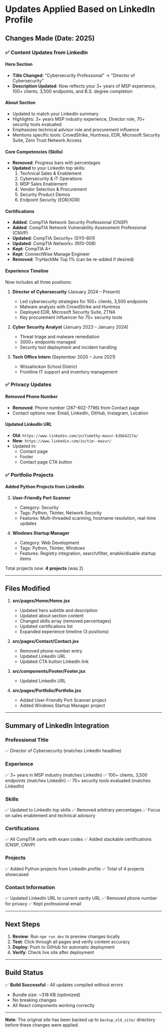 # Updates Applied Based on LinkedIn Profile

## Changes Made (Date: 2025)

### ✅ Content Updates from LinkedIn

#### Hero Section
- **Title Changed**: "Cybersecurity Professional" → "Director of Cybersecurity"
- **Description Updated**: Now reflects your 3+ years of MSP experience, 100+ clients, 3,500 endpoints, and B.S. degree completion

#### About Section
- Updated to match your LinkedIn summary
- Highlights: 3+ years MSP industry experience, Director role, 70+ security tools evaluated
- Emphasizes technical advisor role and procurement influence
- Mentions specific tools: CrowdStrike, Huntress, EDR, Microsoft Security Suite, Zero Trust Network Access

#### Core Competencies (Skills)
- **Removed**: Progress bars with percentages
- **Updated** to your LinkedIn top skills:
  1. Technical Sales & Enablement
  2. Cybersecurity & IT Operations
  3. MSP Sales Enablement
  4. Vendor Selection & Procurement
  5. Security Product Demos
  6. Endpoint Security (EDR/XDR)

#### Certifications
- **Added**: CompTIA Network Security Professional (CNSP)
- **Added**: CompTIA Network Vulnerability Assessment Professional (CNVP)
- **Updated**: CompTIA Security+ (SY0-601)
- **Updated**: CompTIA Network+ (N10-008)
- **Kept**: CompTIA A+
- **Kept**: ConnectWise Manage Engineer
- **Removed**: TryHackMe Top 1% (can be re-added if desired)

#### Experience Timeline
Now includes all three positions:

1. **Director of Cybersecurity** (January 2024 – Present)
   - Led cybersecurity strategies for 100+ clients, 3,500 endpoints
   - Malware analysis with CrowdStrike and Huntress
   - Deployed EDR, Microsoft Security Suite, ZTNA
   - Key procurement influencer for 70+ security tools

2. **Cyber Security Analyst** (January 2023 – January 2024)
   - Threat triage and malware remediation
   - 3000+ endpoints managed
   - Security tool deployment and incident handling

3. **Tech Office Intern** (September 2020 – June 2021)
   - Wissahickon School District
   - Frontline IT support and inventory management

### ✅ Privacy Updates

#### Removed Phone Number
- **Removed**: Phone number (267-602-7796) from Contact page
- Contact options now: Email, LinkedIn, GitHub, Instagram, Location

#### Updated LinkedIn URL
- **Old**: `https://www.linkedin.com/in/timothy-mazur-b3bb4217a/`
- **New**: `https://www.linkedin.com/in/tim--mazur/`
- Updated in:
  - Contact page
  - Footer
  - Contact page CTA button

### ✅ Portfolio Projects

#### Added Python Projects from LinkedIn

3. **User-Friendly Port Scanner**
   - Category: Security
   - Tags: Python, Tkinter, Network Security
   - Features: Multi-threaded scanning, hostname resolution, real-time updates

4. **Windows Startup Manager**
   - Category: Web Development
   - Tags: Python, Tkinter, Windows
   - Features: Registry integration, search/filter, enable/disable startup items

Total projects now: **4 projects** (was 2)

---

## Files Modified

1. **src/pages/Home/Home.jsx**
   - Updated hero subtitle and description
   - Updated about section content
   - Changed skills array (removed percentages)
   - Updated certifications list
   - Expanded experience timeline (3 positions)

2. **src/pages/Contact/Contact.jsx**
   - Removed phone number entry
   - Updated LinkedIn URL
   - Updated CTA button LinkedIn link

3. **src/components/Footer/Footer.jsx**
   - Updated LinkedIn URL

4. **src/pages/Portfolio/Portfolio.jsx**
   - Added User-Friendly Port Scanner project
   - Added Windows Startup Manager project

---

## Summary of LinkedIn Integration

### Professional Title
✅ Director of Cybersecurity (matches LinkedIn headline)

### Experience
✅ 3+ years in MSP industry (matches LinkedIn)
✅ 100+ clients, 3,500 endpoints (matches LinkedIn)
✅ 70+ security tools evaluated (matches LinkedIn)

### Skills
✅ Updated to LinkedIn top skills
✅ Removed arbitrary percentages
✅ Focus on sales enablement and technical advisory

### Certifications
✅ All CompTIA certs with exam codes
✅ Added stackable certifications (CNSP, CNVP)

### Projects
✅ Added Python projects from LinkedIn profile
✅ Total of 4 projects showcased

### Contact Information
✅ Updated LinkedIn URL to current vanity URL
✅ Removed phone number for privacy
✅ Kept professional email

---

## Next Steps

1. **Review**: Run `npm run dev` to preview changes locally
2. **Test**: Click through all pages and verify content accuracy
3. **Deploy**: Push to GitHub for automatic deployment
4. **Verify**: Check live site after deployment

---

## Build Status

✅ **Build Successful** - All updates compiled without errors
- Bundle size: ~318 KB (optimized)
- No breaking changes
- All React components working correctly

---

**Note**: The original site has been backed up to `backup_old_site/` directory before these changes were applied.
